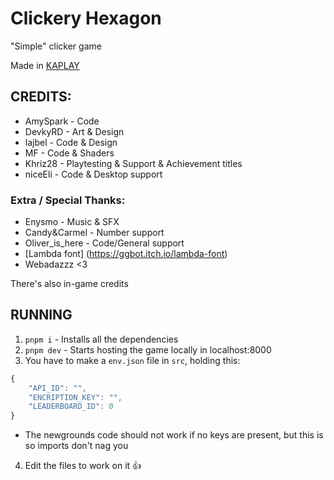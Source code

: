 # Clickery Hexagon

"Simple" clicker game

Made in [KAPLAY](https://kaplayjs.com)

## CREDITS:
- AmySpark - Code
- DevkyRD - Art & Design
- lajbel - Code & Design
- MF - Code & Shaders
- Khriz28 - Playtesting & Support & Achievement titles
- niceEli - Code & Desktop support

### Extra / Special Thanks:
- Enysmo - Music & SFX
- Candy&Carmel - Number support
- Oliver_is_here - Code/General support
- [Lambda font] (https://ggbot.itch.io/lambda-font)
- Webadazzz <3

There's also in-game credits

## RUNNING
1. `pnpm i` - Installs all the dependencies
2. `pnpm dev` - Starts hosting the game locally in localhost:8000
3. You have to make a `env.json` file in `src`, holding this:
```js
{
	"API_ID": "",
	"ENCRIPTION_KEY": "",
	"LEADERBOARD_ID": 0
}
```
- The newgrounds code should not work if no keys are present, but this is so imports don't nag you
4. Edit the files to work on it :thumbsup:
